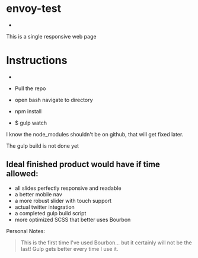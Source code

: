 # envoy-test
-

This is a single responsive web page

# Instructions
-

- Pull the repo
- open bash navigate to directory
- npm install
- $ gulp watch

I know the node_modules shouldn't be on github, that will get fixed later.

The gulp build is not done yet

Ideal finished product would have if time allowed:
-
- all slides perfectly responsive and readable
- a better mobile nav
- a more robust slider with touch support
- actual twitter integration
- a completed gulp build script
- more optimized SCSS that better uses Bourbon


Personal Notes:
>This is the first time I've used Bourbon... 
>but it certainly will not be the last!
>Gulp gets better every time I use it.